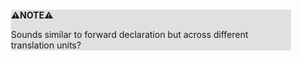 <div style="margin:2em; background-color: #e0e0e0;">

<strong>⚠️NOTE️️️⚠️</strong>

Sounds similar to forward declaration but across different translation units?
</div>

